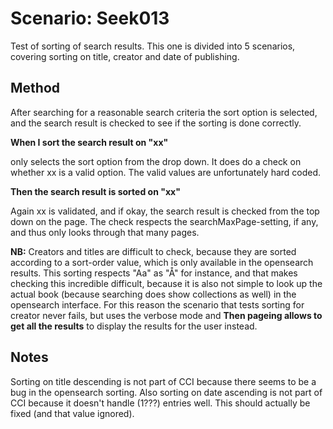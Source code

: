 # Scenario: Seek013

Test of sorting of search results.
This one is divided into 5 scenarios, covering sorting on title, creator and date of publishing.


## Method
After searching for a reasonable search criteria the sort option is selected, and the search result is checked to see if the sorting is done correctly.

**When I sort the search result on "xx"**

only selects the sort option from the drop down. It does do a check on whether xx is a valid option. The valid values are unfortunately hard coded.

**Then the search result is sorted on "xx"**

Again xx is validated, and if okay, the search result is checked from the top down on the page.
The check respects the searchMaxPage-setting, if any, and thus only looks through that many pages.

**NB:** Creators and titles are difficult to check, because they are sorted according to a sort-order value, which is only available in the opensearch results. This sorting respects "Aa" as "Å" for instance, and that makes checking this incredible difficult, because it is also not simple to look up the actual book (because searching does show collections as well) in the opensearch interface. For this reason the scenario that tests sorting for creator never fails, but uses the verbose mode and **Then pageing allows to get all the results** to display the results for the user instead. 
 


## Notes
Sorting on title descending is not part of CCI because there seems to be a bug in the opensearch sorting.
Also sorting on date ascending is not part of CCI because it doesn't handle (1???) entries well. This should actually be fixed (and that value ignored).

